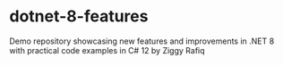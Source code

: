 # dotnet-8-features
 Demo repository showcasing new features and improvements in .NET 8 with practical code examples in C# 12 by Ziggy Rafiq
